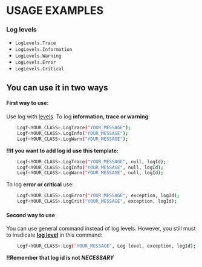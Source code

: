# USAGE EXAMPLES

### Log levels
* `LogLevels.Trace`
* `LogLevels.Information`
* `LogLevels.Warning`
* `LogLevels.Error`
* `LogLevels.Critical`

## You can use it in two ways

#### First way to use:
Use log with [levels](#Log-levels). To log **information, trace or warning**:

```bash
	Logf<YOUR_CLASS>.LogTrace("YOUR_MESSAGE");	
	Logf<YOUR_CLASS>.LogInfo("YOUR_MESSAGE");
	Logf<YOUR_CLASS>.LogWarn("YOUR_MESSAGE");
```

**‼️If you want to add log id use this template:**

```bash
	Logf<YOUR_CLASS>.LogTrace("YOUR_MESSAGE", null, logId);
	Logf<YOUR_CLASS>.LogInfo("YOUR_MESSAGE", null, logId);
	Logf<YOUR_CLASS>.LogWarn("YOUR_MESSAGE", null, logId);
```

To log **error or critical** use:

```bash
	Logf<YOUR_CLASS>.LogError("YOUR_MESSAGE", exception, logId);
	Logf<YOUR_CLASS>.LogCrit("YOUR_MESSAGE", exception, logId);
```

#### Second way to use
You can use general command instead of log levels. However, you still must to insdicate **[log level](#Log-levels)** in this command:

```bash
	Logf<YOUR_CLASS>.Log("YOUR_MESSAGE", Log level, exception, logId);
```

**‼️Remember that log id is not ***NECESSARY*****
